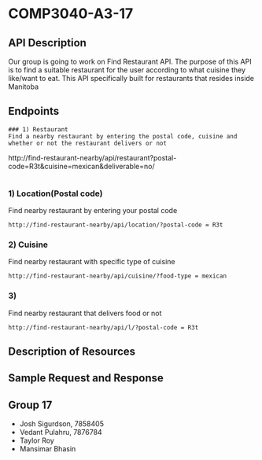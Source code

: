 # COMP3040-A3-17

## API Description
Our group is going to work on Find Restaurant API. The purpose of this API is to find a suitable restaurant for the user according to what cuisine they like/want to eat. This API specifically built for restaurants that resides inside Manitoba 

## Endpoints
```
### 1) Restaurant
Find a nearby restaurant by entering the postal code, cuisine and whether or not the restaurant delivers or not

```
http://find-restaurant-nearby/api/restaurant?postal-code=R3t&cuisine=mexican&deliverable=no/
```

```

### 1) Location(Postal code)

Find nearby restaurant by entering your postal code
```
http://find-restaurant-nearby/api/location/?postal-code = R3t

```

### 2) Cuisine

Find nearby restaurant with specific type of cuisine
```
http://find-restaurant-nearby/api/cuisine/?food-type = mexican

```

### 3)

Find nearby restaurant that delivers food or not
```
http://find-restaurant-nearby/api/l/?postal-code = R3t

```


## Description of Resources

## Sample Request and Response

## Group 17
 - Josh Sigurdson, 7858405
 - Vedant Pulahru, 7876784
 - Taylor Roy
 - Mansimar Bhasin